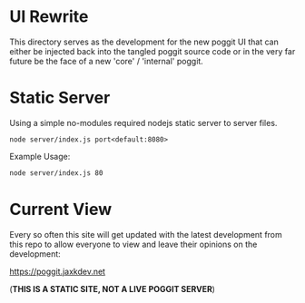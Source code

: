 # UI Rewrite

This directory serves as the development for the new poggit UI that can either be injected back into the tangled poggit source code
or in the very far future be the face of a new 'core' / 'internal' poggit.

# Static Server

Using a simple no-modules required nodejs static server to server files.

`node server/index.js port<default:8080>`

Example Usage:
```sh
node server/index.js 80
```


# Current View

Every so often this site will get updated with the latest development from this repo to allow everyone to view and leave
their opinions on the development:

https://poggit.jaxkdev.net

(**THIS IS A STATIC SITE, NOT A LIVE POGGIT SERVER**)